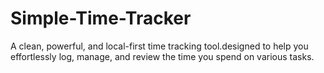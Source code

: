 # Simple-Time-Tracker
A clean, powerful, and local-first time tracking tool.designed to help you effortlessly log, manage, and review the time you spend on various tasks.
